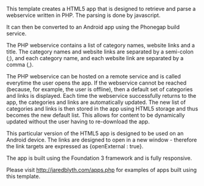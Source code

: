 This template creates a HTML5 app that is designed to retrieve and parse a webservice written in PHP. The parsing is done by javascript.

It can then be converted to an Android app using the Phonegap build service.

The PHP webservice contains a list of category names, website links and a title. The category names and website links are separated by a semi-colon (;), and each category name, and each website link are separated by a comma (,).

The PHP webservice can be hosted on a remote service and is called everytime the user opens the app. If the webservice cannot be reached (because, for example, the user is offline), then a default set of categories and links is displayed. Each time the webservice successfully returns to the app, the categories and links are automatically updated. The new list of categories and links is then stored in the app using HTML5 storage and thus becomes the new default list. This allows for content to be dynamically updated without the user having to re-download the app.

This particular version of the HTML5 app is designed to be used on an Android device. The links are designed to open in a new window - therefore the link targets are expressed as {openExternal : true}.

The app is built using the Foundation 3 framework and is fully responsive.

Please visit http://jaredblyth.com/apps.php for examples of apps built using this template.